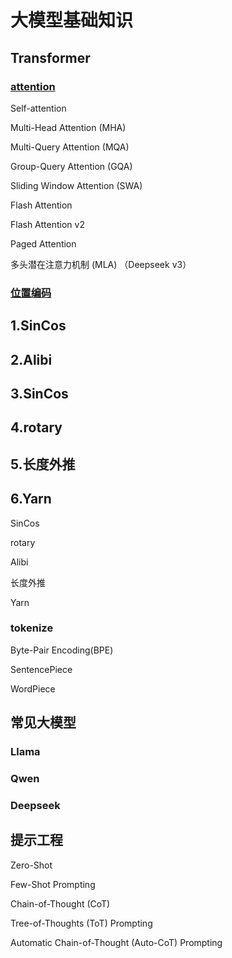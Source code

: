 # 大模型基础知识

## Transformer

### [attention](/大模型基础知识/attention.md)

Self-attention

Multi-Head Attention (MHA)

Multi-Query Attention (MQA)

Group-Query Attention (GQA)

Sliding Window Attention (SWA)

Flash Attention

Flash Attention v2

Paged Attention

多头潜在注意力机制 (MLA) （Deepseek v3）

### [位置编码](/大模型基础知识/positional_encoding.md)

## 1.SinCos

## 2.Alibi

## 3.SinCos

## 4.rotary

## 5.长度外推

## 6.Yarn

SinCos

rotary

Alibi

长度外推

Yarn

### tokenize

Byte-Pair Encoding(BPE)

SentencePiece

WordPiece

## 常见大模型

### Llama

### Qwen

### Deepseek

## 提示工程


Zero-Shot

Few-Shot Prompting

Chain-of-Thought (CoT)

Tree-of-Thoughts (ToT) Prompting

Automatic Chain-of-Thought (Auto-CoT) Prompting
